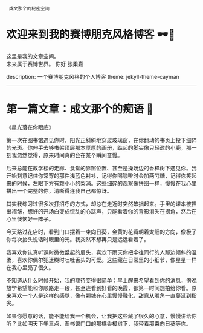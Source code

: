
     成文那个的秘密空间


#    欢迎来到我的赛博朋克风格博客 🕶️🌃

这里是我的文章空间。  
未来属于赛博世界。
                       你好 张柔嘉  

description: 一个赛博朋克风格的个人博客
theme: jekyll-theme-cayman

---

# 第一篇文章：成文那个的痴语 💾
      
《星光落在你眼底》

第一次在图书馆遇见你时，阳光正斜斜地穿过玻璃窗，在你翻动的书页上投下细碎的光斑。你伸手去够书架顶层那本厚厚的画册，踮起的脚尖像只轻盈的小鹿，那一刻我忽然觉得，原来时间真的会在某个瞬间变慢。

后来总能在教学楼的走廊、食堂的靠窗位置、甚至是操场边的香樟树下遇见你。我开始刻意记住你常穿的那件浅蓝色衬衫，记得你喝咖啡时会加两勺糖，记得你笑起来的时候，左眼下方有颗小小的梨涡。这些细碎的观察像拼图一样，慢慢在我心里拼出一个完整的你，清晰得连我自己都惊讶。

其实我练习过很多次打招呼的方式，却总在走近时突然笨拙起来。手里的课本被捏出褶皱，想好的开场白变成慌乱的心跳声，只能看着你的背影消失在拐角，然后在心里懊恼好一阵子。

今天路过花店时，看到门口摆着一束向日葵，金黄的花瓣朝着太阳的方向，像极了你每次抬头说话时眼里的光。我突然不想再只是远远看着了。

我喜欢你认真听课时微微蹙起的眉头，喜欢下雨天你把伞往同行的人那边倾斜的温柔，喜欢你偶尔犯迷糊时吐吐舌头的可爱。这些藏在日常里的小细节，像星星一样在我心里亮了很久。

不知道从什么时候开始，我的期待变得很简单：早上醒来希望看到你的消息，傍晚放学希望能和你顺路走一段，甚至连看到好看的晚霞，都第一时间想拍给你看。原来喜欢一个人是这样的感觉，像有颗糖在心里慢慢融化，甜意从嘴角一直蔓延到指尖。

如果你愿意的话，能不能给我一个机会，让我把这些藏了很久的心意，慢慢讲给你听？比如明天下午三点，图书馆门口的那棵香樟树下，我带着那束向日葵等你。
